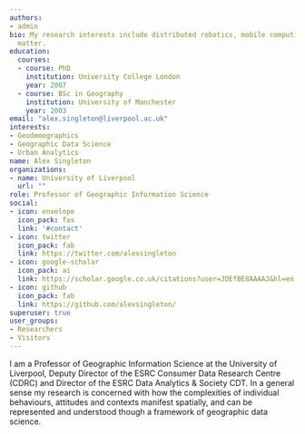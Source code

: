 ```yaml
---
authors:
- admin
bio: My research interests include distributed robotics, mobile computing and programmable
  matter.
education:
  courses:
  - course: PhD 
    institution: University College London
    year: 2007
  - course: BSc in Geography
    institution: University of Manchester
    year: 2003
email: "alex.singleton@liverpool.ac.uk"
interests:
- Geodemographics
- Geographic Data Science
- Urban Analytics
name: Alex Singleton
organizations:
- name: University of Liverpool
  url: ""
role: Professor of Geographic Information Science
social:
- icon: envelope
  icon_pack: fas
  link: '#contact'
- icon: twitter
  icon_pack: fab
  link: https://twitter.com/alexsingleton
- icon: google-scholar
  icon_pack: ai
  link: https://scholar.google.co.uk/citations?user=JDEfBE8AAAAJ&hl=en
- icon: github
  icon_pack: fab
  link: https://github.com/alexsingleton/
superuser: true
user_groups:
- Researchers
- Visitors
---
```


I am a Professor of Geographic Information Science at the University of Liverpool, Deputy Director of the ESRC Consumer Data Research Centre (CDRC) and Director of the ESRC Data Analytics & Society CDT. In a general sense my research is concerned with how the complexities of individual behaviours, attitudes and contexts manifest spatially, and can be represented and understood though a framework of geographic data science.